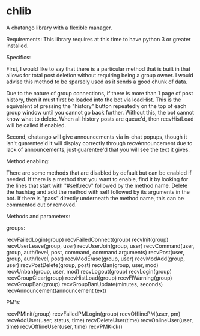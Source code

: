 chlib
=====

A chatango library with a flexible manager.


Requirements: This library requires at this time to have python 3 or greater installed.


Specifics:

First, I would like to say that there is a particular method that is built in that allows for total post deletion
without requiring being a group owner. I would advise this method to be sparsely used as it sends a good chunk of data.

Due to the nature of group connections, if there is more than 1 page of post history, then it must first be loaded
into the bot via loadHist. This is the equivalent of pressing the "history" button repeatedly on the top of
each group window until you cannot go back further. Without this, the bot cannot know what to delete.
When all history posts are queue'd, then recvHistLoad will be called if enabled.


Second, chatango will give announcements via in-chat popups, though it isn't guarentee'd it will display correctly
through recvAnnouncement due to lack of announcements, just guarentee'd that you will see the text it gives.



Method enabling:

There are some methods that are disabled by default but can be enabled if needed.
If there is a method that you want to enable, find it by looking for the lines that start with "#self.recv"
followed by the method name. Delete the hashtag and add the method with self followed by its arguments in the bot.
If there is "pass" directly underneath the method name, this can be commented out or removed.



Methods and parameters:

groups:

recvFailedLogin(group)
recvFailedConnect(group)
recvInit(group)
recvUserLeave(group, user)
recvUserJoin(group, user)
recvCommand(user, group, auth/level, post, command, command arguments)
recvPost(user, group, auth/level, post)
recvModErase(group, user)
recvModAdd(group, user)
recvPostDelete(group, post)
recvBan(group, user, mod)
recvUnban(group, user, mod)
recvLogout(group)
recvLogin(group)
recvGroupClear(group)
recvHistLoad(group)
recvFlWarning(group)
recvGroupBan(group)
recvGroupBanUpdate(minutes, seconds)
recvAnnouncement(announcement text)

PM's:

recvPMInit(group)
recvFailedPMLogin(group)
recvOfflinePM(user, pm)
recvAddUser(user, status, time)
recvDeleteUser(time)
recvOnlineUser(user, time)
recvOfflineUser(user, time)
recvPMKick()
